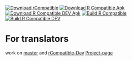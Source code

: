 [![Download rCompatible](https://img.shields.io/github/downloads/DerTyp7214/RboardThemeManagerV3/latest-rCompatible/total)](https://github.com/DerTyp7214/RboardThemeManagerV3/releases/tag/latest-rCompatible)
[![Download R Compatible Apk](https://img.shields.io/badge/dynamic/json.svg?label=download&url=https://api.github.com/repos/DerTyp7214/RboardThemeManagerV3/releases/tags/latest-rCompatible&query=$.assets[0].name)](https://github.com/DerTyp7214/RboardThemeManagerV3/releases/download/latest-rCompatible/app-release.apk)
[![Download R Compatible DEV Apk](https://img.shields.io/badge/dynamic/json.svg?label=download&url=https://api.github.com/repos/DerTyp7214/RboardThemeManagerV3/releases/tags/latest-rCompatible-debug&query=$.assets[0].name)](https://github.com/DerTyp7214/RboardThemeManagerV3/releases/download/latest-rCompatible-debug/app-debug.apk)
[![Build R Compatible](https://github.com/DerTyp7214/RboardThemeManagerV3/actions/workflows/buildCi.yml/badge.svg?branch=rCompatible)](https://github.com/DerTyp7214/RboardThemeManagerV3/actions/workflows/buildCi.yml?query=branch%3ArCompatible)
[![Build R Compatible DEV](https://github.com/DerTyp7214/RboardThemeManagerV3/actions/workflows/buildCi.yml/badge.svg?branch=rCompatible-Dev)](https://github.com/DerTyp7214/RboardThemeManagerV3/actions/workflows/buildCi.yml?query=branch%3ArCompatible-Dev)
# For translators
work on [master](https://github.com/DerTyp7214/RboardThemeManagerV3/tree/master) and [rCompatible-Dev](https://github.com/DerTyp7214/RboardThemeManagerV3/tree/rCompatible-Dev)
[Project-page](https://github.com/GboardThemes)
